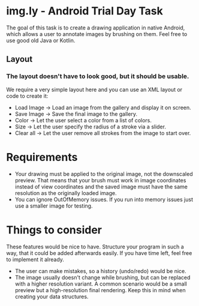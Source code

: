 # img.ly - Android Trial Day Task

The goal of this task is to create a drawing application in native Android, which allows a user to annotate images by brushing on them. 
Feel free to use good old Java or Kotlin.

## Layout
### The layout doesn't have to look good, but it should be usable.

We require a very simple layout here and you can use an XML layout or code to create it:

  * Load Image -> Load an image from the gallery and display it on screen.
  * Save Image -> Save the final image to the gallery.
  * Color -> Let the user select a color from a list of colors.
  * Size -> Let the user specify the radius of a stroke via a slider.
  * Clear all -> Let the user remove all strokes from the image to start over.

# Requirements 

  * Your drawing must be applied to the original image, not the downscaled preview. That means that your brush must work in image coordinates instead of view coordinates and the saved image must have the same resolution as the originally loaded image.
  * You can ignore OutOfMemory issues. If you run into memory issues just use a smaller image for testing.

# Things to consider

These features would be nice to have. Structure your program in such a way, that it could be added afterwards easily. If you have time left, feel free to implement it already.

  * The user can make mistakes, so a history (undo/redo) would be nice.
  * The image usually doesn't change while brushing, but can be replaced with a higher resolution variant. A common scenario would be a small preview but a high-resolution final rendering. Keep this in mind when creating your data structures.
